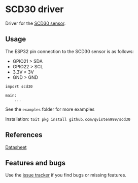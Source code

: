 # SCD30 driver

Driver for the [SCD30 sensor](https://www.sensirion.com/en/environmental-sensors/carbon-dioxide-sensors/carbon-dioxide-sensors-scd30/).

## Usage

The ESP32 pin connection to the SCD30 sensor is as follows:

- GPIO21 > SDA
- GPIO22 > SCL
- 3.3V > 3V
- GND > GND

```
import scd30

main:
    ...
```

See the `examples` folder for more examples

Installation: `toit pkg install github.com/qvisten999/scd30`

## References

[Datasheet](https://www.sensirion.com/en/environmental-sensors/carbon-dioxide-sensors/carbon-dioxide-sensors-scd30/)

## Features and bugs

Use the [issue tracker](https://github.com/qvisten999/scd30/issues/) if you find bugs or missing features.
